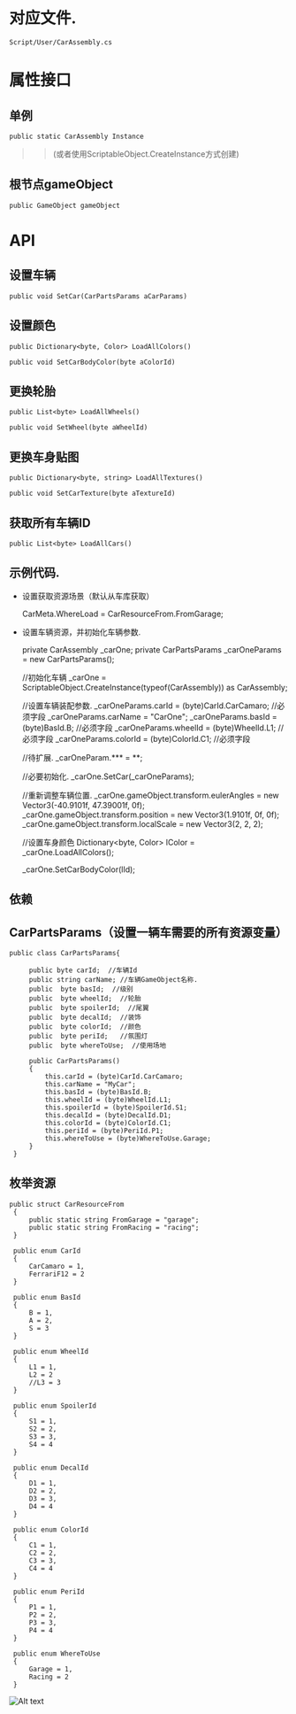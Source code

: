 # 对应文件.

	Script/User/CarAssembly.cs


# 属性接口

## 单例 
	public static CarAssembly Instance
	
>> (或者使用ScriptableObject.CreateInstance方式创建)

## 根节点gameObject
    public GameObject gameObject

# API

## 设置车辆

	public void SetCar(CarPartsParams aCarParams)

## 设置颜色

	public Dictionary<byte, Color> LoadAllColors()

	public void SetCarBodyColor(byte aColorId)

## 更换轮胎


	public List<byte> LoadAllWheels()

	public void SetWheel(byte aWheelId)


## 更换车身贴图

    public Dictionary<byte, string> LoadAllTextures()

	public void SetCarTexture(byte aTextureId)


## 获取所有车辆ID

	public List<byte> LoadAllCars()


## 示例代码.


+ 设置获取资源场景（默认从车库获取）


	CarMeta.WhereLoad = CarResourceFrom.FromGarage;
	
	
+ 设置车辆资源，并初始化车辆参数.



	 private CarAssembly _carOne;
     private CarPartsParams _carOneParams = new CarPartsParams();
     
     //初始化车辆
     _carOne = ScriptableObject.CreateInstance(typeof(CarAssembly)) as CarAssembly;

     //设置车辆装配参数.
     _carOneParams.carId = (byte)CarId.CarCamaro;   //必须字段
     _carOneParams.carName = "CarOne";
     _carOneParams.basId = (byte)BasId.B;   //必须字段
     _carOneParams.wheelId = (byte)WheelId.L1;   //必须字段
     _carOneParams.colorId = (byte)ColorId.C1;   //必须字段   

     //待扩展.
     _carOneParam.*** = **;


	 //必要初始化.
     _carOne.SetCar(_carOneParams);


     
     //重新调整车辆位置.
     _carOne.gameObject.transform.eulerAngles = new Vector3(-40.9101f, 47.39001f, 0f);
     _carOne.gameObject.transform.position = new Vector3(1.9101f, 0f, 0f);
     _carOne.gameObject.transform.localScale = new Vector3(2, 2, 2);
     
     
     
     //设置车身颜色
     Dictionary<byte, Color> lColor = _carOne.LoadAllColors();
     
     _carOne.SetCarBodyColor(lId);
     
     
     
     
 ## 依赖
 
 ## CarPartsParams（设置一辆车需要的所有资源变量）
 
 	public class CarPartsParams{
             
         public byte carId;  //车辆Id
         public string carName; //车辆GameObject名称.
         public  byte basId;  //级别
         public  byte wheelId;  //轮胎
         public  byte spoilerId;  //尾翼
         public  byte decalId;  //装饰
         public  byte colorId;  //颜色
         public  byte periId;   //氛围灯
         public  byte whereToUse;  //使用场地
 
         public CarPartsParams()
         {
             this.carId = (byte)CarId.CarCamaro;
             this.carName = "MyCar";
             this.basId = (byte)BasId.B;
             this.wheelId = (byte)WheelId.L1;
             this.spoilerId = (byte)SpoilerId.S1;
             this.decalId = (byte)DecalId.D1;
             this.colorId = (byte)ColorId.C1;
             this.periId = (byte)PeriId.P1;
             this.whereToUse = (byte)WhereToUse.Garage;
         }
     }
     
 ## 枚举资源
 
 	public struct CarResourceFrom
     {
         public static string FromGarage = "garage";
         public static string FromRacing = "racing";
     }
 
     public enum CarId
     {
         CarCamaro = 1,
         FerrariF12 = 2
     }
 
     public enum BasId
     {
         B = 1,
         A = 2,
         S = 3
     }
 
     public enum WheelId
     {
         L1 = 1,
         L2 = 2
         //L3 = 3
     }
 
     public enum SpoilerId
     {
         S1 = 1,
         S2 = 2,
         S3 = 3,
         S4 = 4
     }
 
     public enum DecalId
     {
         D1 = 1,
         D2 = 2,
         D3 = 3,
         D4 = 4
     }
 
     public enum ColorId
     {
         C1 = 1,
         C2 = 2,
         C3 = 3,
         C4 = 4
     }
 
     public enum PeriId
     {
         P1 = 1,
         P2 = 2,
         P3 = 3,
         P4 = 4
     }
 
     public enum WhereToUse
     {
         Garage = 1,
         Racing = 2
     }


![Alt text](archives/fq/images/2014-11-14-01.png)